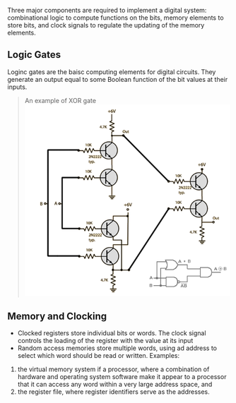 Three major components are required to implement a digital system: combinational logic
to compute functions on the bits, memory elements to store bits, and clock signals
to regulate the updating of the memory elements.

## Logic Gates
Loginc gates are the baisc computing elements for digital circuits. They generate an output equal to
some Boolean function of the bit values at their inputs.

> An example of XOR gate
> ![XOR gate](./assets/xor.png)

## Memory and Clocking

- Clocked registers store individual bits or words. The clock signal controls the loading of the register with the value at its input
- Random access memories store multiple words, using ad address to select which  word should be read or written. Examples:
1) the virtual memory system if a processor, where a combination of hardware and operating system software make it appear to a processor that it can access any word within a very large address space, and 
2) the register file, where register identifiers serve as the addresses.


